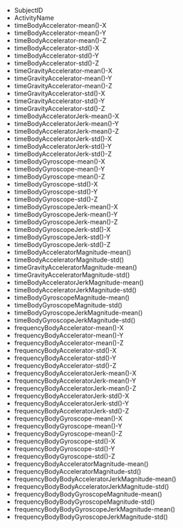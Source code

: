 * SubjectID
* ActivityName
* timeBodyAccelerator-mean()-X
* timeBodyAccelerator-mean()-Y
* timeBodyAccelerator-mean()-Z
* timeBodyAccelerator-std()-X
* timeBodyAccelerator-std()-Y
* timeBodyAccelerator-std()-Z
* timeGravityAccelerator-mean()-X
* timeGravityAccelerator-mean()-Y
* timeGravityAccelerator-mean()-Z
* timeGravityAccelerator-std()-X
* timeGravityAccelerator-std()-Y
* timeGravityAccelerator-std()-Z
* timeBodyAcceleratorJerk-mean()-X
* timeBodyAcceleratorJerk-mean()-Y
* timeBodyAcceleratorJerk-mean()-Z
* timeBodyAcceleratorJerk-std()-X
* timeBodyAcceleratorJerk-std()-Y
* timeBodyAcceleratorJerk-std()-Z
* timeBodyGyroscope-mean()-X
* timeBodyGyroscope-mean()-Y
* timeBodyGyroscope-mean()-Z
* timeBodyGyroscope-std()-X
* timeBodyGyroscope-std()-Y
* timeBodyGyroscope-std()-Z
* timeBodyGyroscopeJerk-mean()-X
* timeBodyGyroscopeJerk-mean()-Y
* timeBodyGyroscopeJerk-mean()-Z
* timeBodyGyroscopeJerk-std()-X
* timeBodyGyroscopeJerk-std()-Y
* timeBodyGyroscopeJerk-std()-Z
* timeBodyAcceleratorMagnitude-mean()
* timeBodyAcceleratorMagnitude-std()
* timeGravityAcceleratorMagnitude-mean()
* timeGravityAcceleratorMagnitude-std()
* timeBodyAcceleratorJerkMagnitude-mean()
* timeBodyAcceleratorJerkMagnitude-std()
* timeBodyGyroscopeMagnitude-mean()
* timeBodyGyroscopeMagnitude-std()
* timeBodyGyroscopeJerkMagnitude-mean()
* timeBodyGyroscopeJerkMagnitude-std()
* frequencyBodyAccelerator-mean()-X
* frequencyBodyAccelerator-mean()-Y
* frequencyBodyAccelerator-mean()-Z
* frequencyBodyAccelerator-std()-X
* frequencyBodyAccelerator-std()-Y
* frequencyBodyAccelerator-std()-Z
* frequencyBodyAcceleratorJerk-mean()-X
* frequencyBodyAcceleratorJerk-mean()-Y
* frequencyBodyAcceleratorJerk-mean()-Z
* frequencyBodyAcceleratorJerk-std()-X
* frequencyBodyAcceleratorJerk-std()-Y
* frequencyBodyAcceleratorJerk-std()-Z
* frequencyBodyGyroscope-mean()-X
* frequencyBodyGyroscope-mean()-Y
* frequencyBodyGyroscope-mean()-Z
* frequencyBodyGyroscope-std()-X
* frequencyBodyGyroscope-std()-Y
* frequencyBodyGyroscope-std()-Z
* frequencyBodyAcceleratorMagnitude-mean()
* frequencyBodyAcceleratorMagnitude-std()
* frequencyBodyBodyAcceleratorJerkMagnitude-mean()
* frequencyBodyBodyAcceleratorJerkMagnitude-std()
* frequencyBodyBodyGyroscopeMagnitude-mean()
* frequencyBodyBodyGyroscopeMagnitude-std()
* frequencyBodyBodyGyroscopeJerkMagnitude-mean()
* frequencyBodyBodyGyroscopeJerkMagnitude-std()
